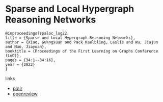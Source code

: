 # Sparse and Local Hypergraph Reasoning Networks

```
@inproceedings{spaloc_log22,
title = {Sparse and Local Hypergraph Reasoning Networks},
author = {Xiao, Guangxuan and Pack Kaelbling, Leslie and Wu, Jiajun and Mao, Jiayuan},
booktitle = {Proceedings of the First Learning on Graphs Conference (LoG)},
pages = {34:1--34:16},
year = {2022}
}
```

links
- [pmlr](https://proceedings.mlr.press/v198/xiao22a.html)
- [openreview](https://openreview.net/forum?id=m3aVA7ykn67)
